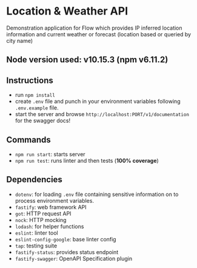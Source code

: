 # Location & Weather API
Demonstration application for Flow which provides IP inferred location information and current weather or forecast (location based or queried by city name)

## Node version used:  v10.15.3 (npm v6.11.2)

## Instructions
- run `npm install`
- create `.env` file and punch in your environment variables following `.env.example` file.
- start the server and browse `http://localhost:PORT/v1/documentation` for the swagger docs!

## Commands
- `npm run start`: starts server
- `npm run test`: runs linter and then tests (**100% coverage**)

## Dependencies
- `dotenv`: for loading `.env` file containing sensitive information on to process environment variables.
- `fastify`: web framework API
- `got`: HTTP request API
- `nock`: HTTP mocking
- `lodash`: for helper functions
- `eslint`: linter tool
- `eslint-config-google`: base linter config
- `tap`: testing suite
- `fastify-status`: provides status endpoint
- `fastify-swagger`: OpenAPI Specification plugin
